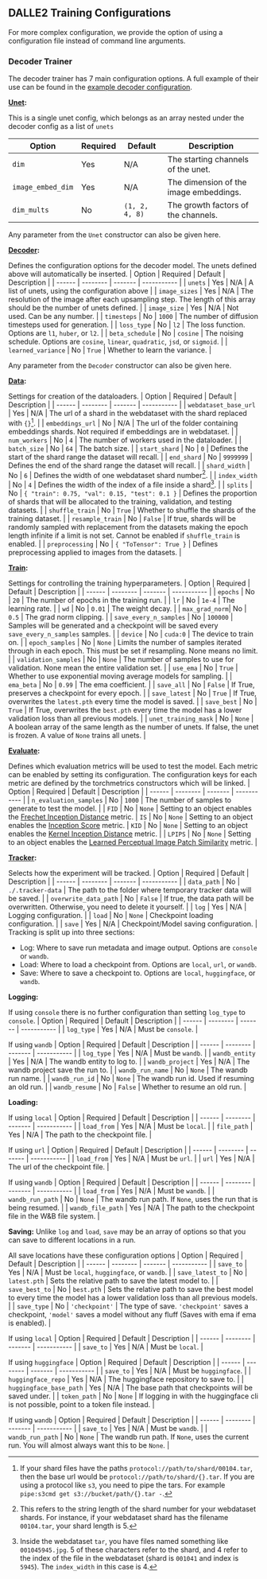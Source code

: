 ## DALLE2 Training Configurations

For more complex configuration, we provide the option of using a configuration file instead of command line arguments.

### Decoder Trainer

The decoder trainer has 7 main configuration options. A full example of their use can be found in the [example decoder configuration](train_decoder_config.example.json).

**<ins>Unet</ins>:**

This is a single unet config, which belongs as an array nested under the decoder config as a list of `unets`

| Option | Required | Default | Description |
| ------ | -------- | ------- | ----------- |
| `dim`  | Yes      | N/A     | The starting channels of the unet. |
| `image_embed_dim` | Yes | N/A | The dimension of the image embeddings. |
| `dim_mults` | No | `(1, 2, 4, 8)` | The growth factors of the channels. |

Any parameter from the `Unet` constructor can also be given here.

**<ins>Decoder</ins>:**

Defines the configuration options for the decoder model. The unets defined above will automatically be inserted.
| Option | Required | Default | Description |
| ------ | -------- | ------- | ----------- |
| `unets` | Yes | N/A | A list of unets, using the configuration above |
| `image_sizes` | Yes | N/A | The resolution of the image after each upsampling step. The length of this array should be the number of unets defined. |
| `image_size` | Yes | N/A | Not used. Can be any number. |
| `timesteps` | No | `1000` | The number of diffusion timesteps used for generation. |
| `loss_type` | No | `l2` | The loss function. Options are `l1`, `huber`, or `l2`. |
| `beta_schedule` | No | `cosine` | The noising schedule. Options are `cosine`, `linear`, `quadratic`, `jsd`, or `sigmoid`. |
| `learned_variance` | No | `True` | Whether to learn the variance. |

Any parameter from the `Decoder` constructor can also be given here.

**<ins>Data</ins>:**

Settings for creation of the dataloaders.
| Option | Required | Default | Description |
| ------ | -------- | ------- | ----------- |
| `webdataset_base_url` | Yes | N/A | The url of a shard in the webdataset with the shard replaced with `{}`[^1]. |
| `embeddings_url` | No | N/A | The url of the folder containing embeddings shards. Not required if embeddings are in webdataset. |
| `num_workers` | No | `4` | The number of workers used in the dataloader. |
| `batch_size` | No | `64` | The batch size. |
| `start_shard` | No | `0` | Defines the start of the shard range the dataset will recall. |
| `end_shard` | No | `9999999` | Defines the end of the shard range the dataset will recall. |
| `shard_width` | No | `6` | Defines the width of one webdataset shard number[^2]. |
| `index_width` | No | `4` | Defines the width of the index of a file inside a shard[^3]. |
| `splits` | No | `{ "train": 0.75, "val": 0.15, "test": 0.1 }` | Defines the proportion of shards that will be allocated to the training, validation, and testing datasets. |
| `shuffle_train` | No | `True` | Whether to shuffle the shards of the training dataset. |
| `resample_train` | No | `False` | If true, shards will be randomly sampled with replacement from the datasets making the epoch length infinite if a limit is not set. Cannot be enabled if `shuffle_train` is enabled. |
| `preprocessing` | No | `{ "ToTensor": True }` | Defines preprocessing applied to images from the datasets. |

[^1]: If your shard files have the paths `protocol://path/to/shard/00104.tar`, then the base url would be `protocol://path/to/shard/{}.tar`. If you are using a protocol like `s3`, you need to pipe the tars. For example `pipe:s3cmd get s3://bucket/path/{}.tar -`.

[^2]: This refers to the string length of the shard number for your webdataset shards. For instance, if your webdataset shard has the filename `00104.tar`, your shard length is 5.

[^3]: Inside the webdataset `tar`, you have files named something like `001045945.jpg`. 5 of these characters refer to the shard, and 4 refer to the index of the file in the webdataset (shard is `001041` and index is `5945`). The `index_width` in this case is 4.

**<ins>Train</ins>:**

Settings for controlling the training hyperparameters.
| Option | Required | Default | Description |
| ------ | -------- | ------- | ----------- |
| `epochs` | No | `20` | The number of epochs in the training run. |
| `lr` | No | `1e-4` | The learning rate. |
| `wd` | No | `0.01` | The weight decay. |
| `max_grad_norm`| No | `0.5` | The grad norm clipping. |
| `save_every_n_samples` | No | `100000` | Samples will be generated and a checkpoint will be saved every `save_every_n_samples` samples. |
| `device` | No | `cuda:0` | The device to train on. |
| `epoch_samples` | No | `None` | Limits the number of samples iterated through in each epoch. This must be set if resampling. None means no limit. |
| `validation_samples` | No | `None` | The number of samples to use for validation. None mean the entire validation set. |
| `use_ema` | No | `True` | Whether to use exponential moving average models for sampling. |
| `ema_beta` | No | `0.99` | The ema coefficient. |
| `save_all` | No | `False` | If True, preserves a checkpoint for every epoch. |
| `save_latest` | No | `True` | If True, overwrites the `latest.pth` every time the model is saved. |
| `save_best` | No | `True` | If True, overwrites the `best.pth` every time the model has a lower validation loss than all previous models. |
| `unet_training_mask` | No | `None` | A boolean array of the same length as the number of unets. If false, the unet is frozen. A value of `None` trains all unets. |

**<ins>Evaluate</ins>:**

Defines which evaluation metrics will be used to test the model.
Each metric can be enabled by setting its configuration. The configuration keys for each metric are defined by the torchmetrics constructors which will be linked.
| Option | Required | Default | Description |
| ------ | -------- | ------- | ----------- |
| `n_evaluation_samples` | No | `1000` | The number of samples to generate to test the model. |
| `FID` | No | `None` | Setting to an object enables the [Frechet Inception Distance](https://torchmetrics.readthedocs.io/en/stable/image/frechet_inception_distance.html) metric. 
| `IS` | No | `None` | Setting to an object enables the [Inception Score](https://torchmetrics.readthedocs.io/en/stable/image/inception_score.html) metric.
| `KID` | No | `None` | Setting to an object enables the [Kernel Inception Distance](https://torchmetrics.readthedocs.io/en/stable/image/kernel_inception_distance.html) metric. |
| `LPIPS` | No | `None` | Setting to an object enables the [Learned Perceptual Image Patch Similarity](https://torchmetrics.readthedocs.io/en/stable/image/learned_perceptual_image_patch_similarity.html) metric. |

**<ins>Tracker</ins>:**

Selects how the experiment will be tracked.
| Option | Required | Default | Description |
| ------ | -------- | ------- | ----------- |
| `data_path` | No | `./.tracker-data` | The path to the folder where temporary tracker data will be saved. |
| `overwrite_data_path` | No | `False` | If true, the data path will be overwritten. Otherwise, you need to delete it yourself. |
| `log` | Yes | N/A | Logging configuration. |
| `load` | No | `None` | Checkpoint loading configuration. |
| `save` | Yes | N/A | Checkpoint/Model saving configuration. |
Tracking is split up into three sections:
* Log: Where to save run metadata and image output. Options are `console` or `wandb`.
* Load: Where to load a checkpoint from. Options are `local`, `url`, or `wandb`.
* Save: Where to save a checkpoint to. Options are `local`, `huggingface`, or `wandb`.

**Logging:**

If using `console` there is no further configuration than setting `log_type` to `console`.
| Option | Required | Default | Description |
| ------ | -------- | ------- | ----------- |
| `log_type` | Yes | N/A | Must be `console`. |

If using `wandb`
| Option | Required | Default | Description |
| ------ | -------- | ------- | ----------- |
| `log_type` | Yes | N/A | Must be `wandb`. |
| `wandb_entity` | Yes | N/A | The wandb entity to log to. |
| `wandb_project` | Yes | N/A | The wandb project save the run to. |
| `wandb_run_name` | No | `None` | The wandb run name. |
| `wandb_run_id` | No | `None` | The wandb run id. Used if resuming an old run. |
| `wandb_resume` | No | `False` | Whether to resume an old run. |

**Loading:**

If using `local`
| Option | Required | Default | Description |
| ------ | -------- | ------- | ----------- |
| `load_from` | Yes | N/A | Must be `local`. |
| `file_path` | Yes | N/A | The path to the checkpoint file. |

If using `url`
| Option | Required | Default | Description |
| ------ | -------- | ------- | ----------- |
| `load_from` | Yes | N/A | Must be `url`. |
| `url` | Yes | N/A | The url of the checkpoint file. |

If using `wandb`
| Option | Required | Default | Description |
| ------ | -------- | ------- | ----------- |
| `load_from` | Yes | N/A | Must be `wandb`. |
| `wandb_run_path` | No | `None` | The wandb run path. If `None`, uses the run that is being resumed. |
| `wandb_file_path` | Yes | N/A | The path to the checkpoint file in the W&B file system. |

**Saving:**
Unlike `log` and `load`, `save` may be an array of options so that you can save to different locations in a run.

All save locations have these configuration options
| Option | Required | Default | Description |
| ------ | -------- | ------- | ----------- |
| `save_to` | Yes | N/A | Must be `local`, `huggingface`, or `wandb`. |
| `save_latest_to` | No | `latest.pth` | Sets the relative path to save the latest model to. |
| `save_best_to` | No | `best.pth` | Sets the relative path to save the best model to every time the model has a lower validation loss than all previous models. |
| `save_type` | No | `'checkpoint'` | The type of save. `'checkpoint'` saves a checkpoint, `'model'` saves a model without any fluff (Saves with ema if ema is enabled). |

If using `local`
| Option | Required | Default | Description |
| ------ | -------- | ------- | ----------- |
| `save_to` | Yes | N/A | Must be `local`. |

If using `huggingface`
| Option | Required | Default | Description |
| ------ | -------- | ------- | ----------- |
| `save_to` | Yes | N/A | Must be `huggingface`. |
| `huggingface_repo` | Yes | N/A | The huggingface repository to save to. |
| `huggingface_base_path` | Yes | N/A | The base path that checkpoints will be saved under. |
| `token_path` | No | `None` | If logging in with the huggingface cli is not possible, point to a token file instead. |

If using `wandb`
| Option | Required | Default | Description |
| ------ | -------- | ------- | ----------- |
| `save_to` | Yes | N/A | Must be `wandb`. |
| `wandb_run_path` | No | `None` | The wandb run path. If `None`, uses the current run. You will almost always want this to be `None`. |
